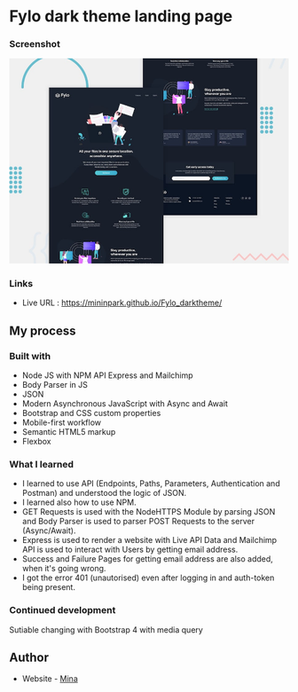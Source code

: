 # Fylo dark theme landing page


### Screenshot

![Design preview for the Fylo dark theme landing page challenge](/public/images/design/desktop-preview.jpg)

### Links

- Live URL : https://mininpark.github.io/Fylo_darktheme/

## My process

### Built with

- Node JS with NPM API Express and Mailchimp
- Body Parser in JS
- JSON
- Modern Asynchronous JavaScript with Async and Await
- Bootstrap and CSS custom properties
- Mobile-first workflow
- Semantic HTML5 markup
- Flexbox

### What I learned
- I learned to use API (Endpoints, Paths, Parameters, Authentication and Postman) and understood the logic of JSON.
- I learned also how to use NPM. 
- GET Requests is used with the NodeHTTPS Module by parsing JSON and Body Parser is used to parser POST Requests to the server (Async/Await).
- Express is used to render a website with Live API Data and Mailchimp API is used to interact with Users by getting email address. 
- Success and Failure Pages for getting email address are also added, when it's going wrong. 
- I got the error 401 (unautorised) even after logging in and auth-token being present. 

### Continued development

Sutiable changing with Bootstrap 4 with media query

## Author

- Website - [Mina](https://github.com/mininpark/)
